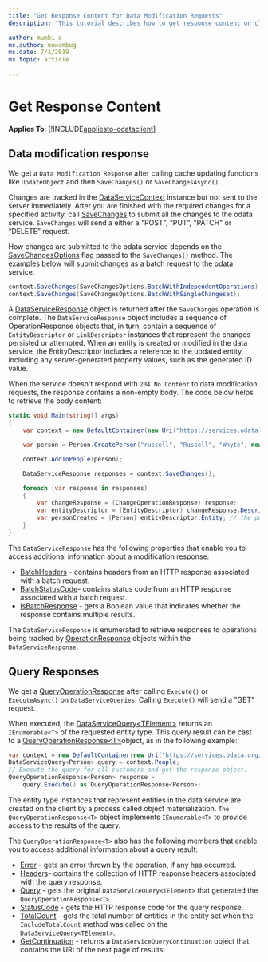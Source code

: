 ```yaml
---
title: "Get Response Content for Data Modification Requests"
description: "This tutorial describes how to get response content on client side"

author: mumbi-o
ms.author: mowambug
ms.date: 7/1/2019
ms.topic: article
 
---
```

# Get Response Content
**Applies To**: [!INCLUDE[appliesto-odataclient](../../includes/appliesto-odataclient-v7.md)]

## Data modification response
We get a `Data Modification Response` after calling cache updating functions like `UpdateObject` and then `SaveChanges()` or  `SaveChangesAsync()`.

Changes are tracked in the [DataServiceContext](/dotnet/api/microsoft.odata.client.dataservicecontext) instance but not sent to the server immediately. After you are finished with the required changes for a specified activity, call [SaveChanges](/dotnet/api/microsoft.odata.client.dataservicecontext.savechanges) to submit all the changes to the odata service. `SaveChanges` will send a either a "POST", “PUT”, "PATCH" or “DELETE” request.

How changes are submitted to the odata service depends on the [SaveChangesOptions](/dotnet/api/microsoft.odata.client.savechangesoptions) flag passed to the `SaveChanges()` method. The examples below will submit changes as a batch request to the odata service.

```csharp
context.SaveChanges(SaveChangesOptions.BatchWithIndependentOperations);
context.SaveChanges(SaveChangesOptions.BatchWithSingleChangeset);
```

A [DataServiceResponse](/dotnet/api/microsoft.odata.client.dataserviceresponse) object is returned after the `SaveChanges` operation is complete. The `DataServiceResponse` object includes a sequence of OperationResponse objects that, in turn, contain a sequence of `EntityDescriptor` or `LinkDescriptor` instances that represent the changes persisted or attempted. When an entity is created or modified in the data service, the EntityDescriptor includes a reference to the updated entity, including any server-generated property values, such as the generated ID value.

When the service doesn't respond with `204 No Content` to data modification requests, the response contains a non-empty body. The code below helps to retrieve the body content:

``` csharp
static void Main(string[] args)
{
    var context = new DefaultContainer(new Uri("https://services.odata.org/v4/TripPinServiceRW/"));

    var person = Person.CreatePerson("russell", "Russell", "Whyte", new long());

    context.AddToPeople(person);

    DataServiceResponse responses = context.SaveChanges();

    foreach (var response in responses)
    {
        var changeResponse = (ChangeOperationResponse) response;
        var entityDescriptor = (EntityDescriptor) changeResponse.Descriptor;
        var personCreated = (Person) entityDescriptor.Entity; // the person created on the service
    }
}
```
The `DataServiceResponse` has the following properties that enable you to access additional information about a modification response:

- [BatchHeaders](/dotnet/api/microsoft.odata.client.dataserviceresponse.batchheaders) - contains headers from an HTTP response associated with a batch request.
- [BatchStatusCode](/dotnet/api/microsoft.odata.client.dataserviceresponse.batchstatuscode)- contains status code from an HTTP response associated with a batch request.
- [IsBatchResponse](/dotnet/api/microsoft.odata.client.dataserviceresponse.isbatchresponse) - gets a Boolean value that indicates whether the response contains multiple results.

The `DataServiceResponse` is enumerated to retrieve responses to operations being tracked by [OperationResponse](/dotnet/api/microsoft.odata.client.operationresponse) objects within the `DataServiceResponse`.

## Query Responses
We get a [QueryOperationResponse](/dotnet/api/microsoft.odata.client.operationresponse) after calling `Execute()` or `ExecuteAsync()` on `DataServiceQueries`.
Calling `Execute()` will send a "GET" request.

When executed, the [DataServiceQuery&lt;TElement&gt;](/dotnet/api/microsoft.odata.client.dataservicequery-1) returns an `IEnumerable<T>` of the requested entity type. This query result can be cast to a [QueryOperationResponse&lt;T&gt;](/dotnet/api/microsoft.odata.client.queryoperationresponse-1)object, as in the following example:
```csharp
var context = new DefaultContainer(new Uri("https://services.odata.org/v4/TripPinServiceRW/"));
DataServiceQuery<Person> query = context.People;
// Execute the query for all customers and get the response object.
QueryOperationResponse<Person> response =
    query.Execute() as QueryOperationResponse<Person>;
```

The entity type instances that represent entities in the data service are created on the client by a process called object materialization. `The QueryOperationResponse<T>` object implements `IEnumerable<T>` to provide access to the results of the query.

The `QueryOperationResponse<T>` also has the following members that enable you to access additional information about a query result:

- [Error](/dotnet/api/microsoft.odata.client.operationresponse.error) - gets an error thrown by the operation, if any has occurred.
- [Headers](/dotnet/api/microsoft.odata.client.operationresponse.headers)- contains the collection of HTTP response headers associated with the query response.
- [Query](/dotnet/api/microsoft.odata.client.queryoperationresponse.query) - gets the original `DataServiceQuery<TElement>` that generated the `QueryOperationResponse<T>`.
- [StatusCode](/dotnet/api/microsoft.odata.client.operationresponse.statuscode) - gets the HTTP response code for the query response.
- [TotalCount](/dotnet/api/microsoft.odata.client.queryoperationresponse.totalcount) - gets the total number of entities in the entity set when the `IncludeTotalCount` method was called on the `DataServiceQuery<TElement>`.
- [GetContinuation](/dotnet/api/microsoft.odata.client.queryoperationresponse.getcontinuation) - returns a `DataServiceQueryContinuation` object that contains the URI of the next page of results.